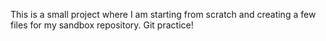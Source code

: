 This is a small project where I am starting from scratch and creating a few files for my sandbox repository. Git practice!